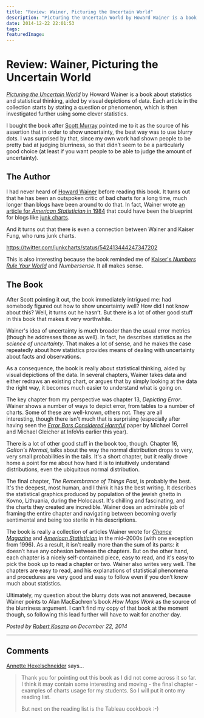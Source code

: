 ```yaml
---
title: "Review: Wainer, Picturing the Uncertain World"
description: "Picturing the Uncertain World by Howard Wainer is a book about statistics and statistical thinking, aided by visual depictions of data. Each article in the collection starts by stating a question or phenomenon, which is then investigated further using some clever statistics."
date: 2014-12-22 22:01:53
tags: 
featuredImage: 
---
```


# Review: Wainer, Picturing the Uncertain World

<a href="http://press.princeton.edu/titles/8863.html"><em>Picturing the Uncertain World</em></a> by Howard Wainer is a book about statistics and statistical thinking, aided by visual depictions of data. Each article in the collection starts by stating a question or phenomenon, which is then investigated further using some clever statistics.

I bought the book after <a href="http://alignedleft.com">Scott Murray</a> pointed me to it as the source of his assertion that in order to show uncertainty, the best way was to use blurry dots. I was surprised by that, since my own work had shown people to be pretty bad at judging blurriness, so that didn’t seem to be a particularly good choice (at least if you want people to be able to judge the amount of uncertainty).

## The Author

I had never heard of <a href="http://en.wikipedia.org/wiki/Howard_Wainer">Howard Wainer</a> before reading this book. It turns out that he has been an outspoken critic of bad charts for a long time, much longer than blogs have been around to do that. In fact, Wainer wrote <a href="http://www.rci.rutgers.edu/~roos/Courses/grstat502/wainer.pdf">an article for <em>American Statistician</em> in 1984</a> that could have been the blueprint for blogs like <a href="http://junkcharts.typepad.com/">junk charts</a>.

And it turns out that there is even a connection between Wainer and Kaiser Fung, who runs junk charts.

https://twitter.com/junkcharts/status/542413444247347202

This is also interesting because the book reminded me of <a title="Review: Kaiser Fung, Numbers Rule Your World" href="https://eagereyes.org/criticism/kaiser-fung-numbers-rule-your-world">Kaiser's <em>Numbers Rule Your World</em></a> and <em>Numbersense.</em> It all makes sense.

## The Book

After Scott pointing it out, the book immediately intrigued me: had somebody figured out how to show uncertainty well? How did I not know about this? Well, it turns out he hasn’t. But there is a lot of other good stuff in this book that makes it very worthwhile.

Wainer's idea of uncertainty is much broader than the usual error metrics (though he addresses those as well). In fact, he describes statistics as <em>the science of uncertainty</em>. That makes a lot of sense, and he makes the case repeatedly about how statistics provides means of dealing with uncertainty about facts and observations.

As a consequence, the book is really about statistical thinking, aided by visual depictions of the data. In several chapters, Wainer takes data and either redraws an existing chart, or argues that by simply looking at the data the right way, it becomes much easier to understand what is going on.

The key chapter from my perspective was chapter 13, <em>Depicting Error</em>. Wainer shows a number of ways to depict error, from tables to a number of charts. Some of these are well-known, others not. They are all interesting, though there isn't much that is surprising (especially after having seen the <a href="http://graphics.cs.wisc.edu/Vis/ErrorBars/"><em>Error Bars Considered Harmful</em></a> paper by Michael Correll and Michael Gleicher at InfoVis earlier this year).

There is a lot of other good stuff in the book too, though. Chapter 16, <em>Galton's Normal</em>, talks about the way the normal distribution drops to very, very small probabilities in the tails. It's a short chapter, but it really drove home a point for me about how hard it is to intuitively understand distributions, even the ubiquitous normal distribution.

The final chapter, <em>The Remembrance of Things Past</em>, is probably the best. It's the deepest, most human, and I think it has the best writing. It describes the statistical graphics produced by population of the jewish ghetto in Kovno, Lithuania, during the Holocaust. It's chilling and fascinating, and the charts they created are incredible. Wainer does an admirable job of framing the entire chapter and navigating between becoming overly sentimental and being too sterile in his descriptions.

The book is really a collection of articles Wainer wrote for <a href="http://chance.amstat.org/"><em>Chance Magazine</em></a> and <a href="http://www.tandfonline.com/toc/utas20/current"><em>American Statistician</em></a> in the mid–2000s (with one exception from 1996). As a result, it isn’t really more than the sum of its parts: it doesn’t have any cohesion between the chapters. But on the other hand, each chapter is a nicely self-contained piece, easy to read, and it's easy to pick the book up to read a chapter or two. Wainer also writes very well. The chapters are easy to read, and his explanations of statistical phenomena and procedures are very good and easy to follow even if you don’t know much about statistics.

Ultimately, my question about the blurry dots was not answered, because Wainer points to Alan MacEachren's book <em>How Maps Work</em> as the source of the blurriness argument. I can't find my copy of that book at the moment though, so following this lead further will have to wait for another day.


_Posted by <a href="/about">Robert Kosara</a> on December 22, 2014_


<aside class="comments">

---
## Comments

<a href="http://www.knowvis.com" rel="nofollow noopener" target="_blank">Annette Hexelschneider</a> says…
>	Thank you for pointing out this book as I did not come across it so far. 
>	I think it may contain some interesting and moving - the final chapter - examples of charts usage for my students. So I will put it onto my reading list.
>	
>	But next on the reading list is the Tableau cookbook :-)

</aside>

